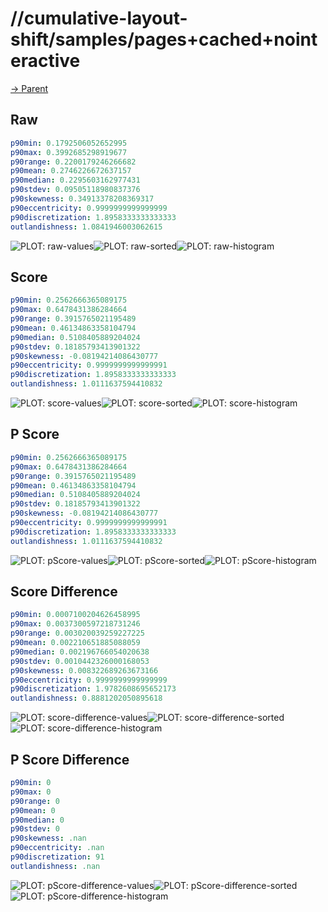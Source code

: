 
# //cumulative-layout-shift/samples/pages+cached+nointeractive

[→ Parent](../..)


## Raw


```yaml
p90min: 0.1792506052652995
p90max: 0.3992685298919677
p90range: 0.2200179246266682
p90mean: 0.2746226672637157
p90median: 0.2295603162977431
p90stdev: 0.09505118980837376
p90skewness: 0.34913378208369317
p90eccentricity: 0.9999999999999999
p90discretization: 1.8958333333333333
outlandishness: 1.0841946003062615

```

![PLOT: raw-values](./raw/values.svg)![PLOT: raw-sorted](./raw/sorted.svg)![PLOT: raw-histogram](./raw/histogram.svg)
## Score


```yaml
p90min: 0.2562666365089175
p90max: 0.6478431386284664
p90range: 0.3915765021195489
p90mean: 0.46134863358104794
p90median: 0.5108405889204024
p90stdev: 0.18185793413901322
p90skewness: -0.08194214086430777
p90eccentricity: 0.9999999999999991
p90discretization: 1.8958333333333333
outlandishness: 1.0111637594410832

```

![PLOT: score-values](./score/values.svg)![PLOT: score-sorted](./score/sorted.svg)![PLOT: score-histogram](./score/histogram.svg)
## P Score


```yaml
p90min: 0.2562666365089175
p90max: 0.6478431386284664
p90range: 0.3915765021195489
p90mean: 0.46134863358104794
p90median: 0.5108405889204024
p90stdev: 0.18185793413901322
p90skewness: -0.08194214086430777
p90eccentricity: 0.9999999999999991
p90discretization: 1.8958333333333333
outlandishness: 1.0111637594410832

```

![PLOT: pScore-values](./pScore/values.svg)![PLOT: pScore-sorted](./pScore/sorted.svg)![PLOT: pScore-histogram](./pScore/histogram.svg)
## Score Difference


```yaml
p90min: 0.0007100204626458995
p90max: 0.0037300597218731246
p90range: 0.003020039259227225
p90mean: 0.002210651885088059
p90median: 0.002196766054020638
p90stdev: 0.0010442326000168053
p90skewness: 0.008322689263673166
p90eccentricity: 0.9999999999999999
p90discretization: 1.9782608695652173
outlandishness: 0.8881202050895618

```

![PLOT: score-difference-values](./score-difference/values.svg)![PLOT: score-difference-sorted](./score-difference/sorted.svg)![PLOT: score-difference-histogram](./score-difference/histogram.svg)
## P Score Difference


```yaml
p90min: 0
p90max: 0
p90range: 0
p90mean: 0
p90median: 0
p90stdev: 0
p90skewness: .nan
p90eccentricity: .nan
p90discretization: 91
outlandishness: .nan

```

![PLOT: pScore-difference-values](./pScore-difference/values.svg)![PLOT: pScore-difference-sorted](./pScore-difference/sorted.svg)![PLOT: pScore-difference-histogram](./pScore-difference/histogram.svg)